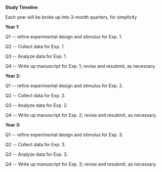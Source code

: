 **Study Timeline**

Each year will be broke up into 3-month quarters, for simplicity

**Year 1:**

Q1 -- refine experimental design and stimulus for Exp. 1.

Q2 -- Collect data for Exp. 1.

Q3 -- Analyze data for Exp. 1.

Q4 -- Write up manuscript for Exp. 1; revise and resubmit, as necessary.

**Year 2:**

Q1 -- refine experimental design and stimulus for Exp. 2.

Q2 -- Collect data for Exp. 2.

Q3 -- Analyze data for Exp. 2.

Q4 -- Write up manuscript for Exp. 2; revise and resubmit, as necessary.

**Year 3:**

Q1 -- refine experimental design and stimulus for Exp. 3.

Q2 -- Collect data for Exp. 3.

Q3 -- Analyze data for Exp. 3.

Q4 -- Write up manuscript for Exp. 3; revise and resubmit, as necessary.
